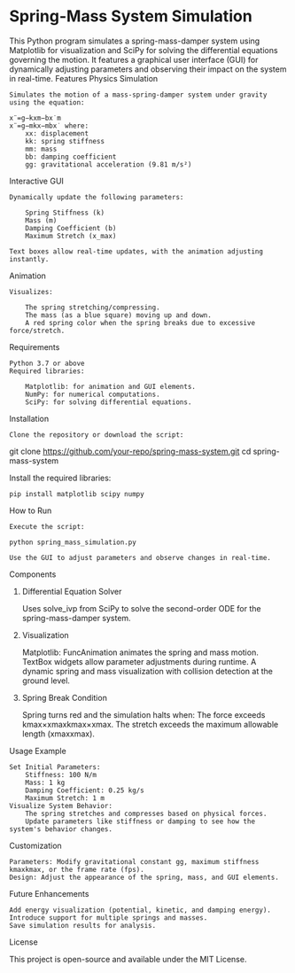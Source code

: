 # Spring-Mass System Simulation

This Python program simulates a spring-mass-damper system using Matplotlib for visualization and SciPy for solving the differential equations governing the motion. It features a graphical user interface (GUI) for dynamically adjusting parameters and observing their impact on the system in real-time.
Features
Physics Simulation

    Simulates the motion of a mass-spring-damper system under gravity using the equation:
    
    x¨=g−kxm−bx˙m
    x¨=g−mkx​−mbx˙​ where:
        xx: displacement
        kk: spring stiffness
        mm: mass
        bb: damping coefficient
        gg: gravitational acceleration (9.81 m/s²)

Interactive GUI

    Dynamically update the following parameters:
    
        Spring Stiffness (k)
        Mass (m)
        Damping Coefficient (b)
        Maximum Stretch (x_max)
        
    Text boxes allow real-time updates, with the animation adjusting instantly.

Animation

    Visualizes:
    
        The spring stretching/compressing.
        The mass (as a blue square) moving up and down.
        A red spring color when the spring breaks due to excessive force/stretch.

Requirements

    Python 3.7 or above
    Required libraries:
    
        Matplotlib: for animation and GUI elements.
        NumPy: for numerical computations.
        SciPy: for solving differential equations.

Installation

    Clone the repository or download the script:

git clone https://github.com/your-repo/spring-mass-system.git
cd spring-mass-system

Install the required libraries:

    pip install matplotlib scipy numpy

How to Run

    Execute the script:

    python spring_mass_simulation.py

    Use the GUI to adjust parameters and observe changes in real-time.

Components
1. Differential Equation Solver

    Uses solve_ivp from SciPy to solve the second-order ODE for the spring-mass-damper system.

2. Visualization

    Matplotlib:
        FuncAnimation animates the spring and mass motion.
        TextBox widgets allow parameter adjustments during runtime.
        A dynamic spring and mass visualization with collision detection at the ground level.

3. Spring Break Condition

    Spring turns red and the simulation halts when:
        The force exceeds kmax×xmaxkmax​×xmax​.
        The stretch exceeds the maximum allowable length (xmaxxmax​).

Usage Example

    Set Initial Parameters:
        Stiffness: 100 N/m
        Mass: 1 kg
        Damping Coefficient: 0.25 kg/s
        Maximum Stretch: 1 m
    Visualize System Behavior:
        The spring stretches and compresses based on physical forces.
        Update parameters like stiffness or damping to see how the system's behavior changes.

Customization

    Parameters: Modify gravitational constant gg, maximum stiffness kmaxkmax​, or the frame rate (fps).
    Design: Adjust the appearance of the spring, mass, and GUI elements.

Future Enhancements

    Add energy visualization (potential, kinetic, and damping energy).
    Introduce support for multiple springs and masses.
    Save simulation results for analysis.

License

This project is open-source and available under the MIT License.
